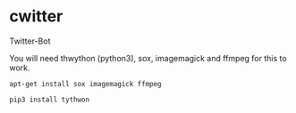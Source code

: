# cwitter
Twitter-Bot

You will need thwython (python3), sox, imagemagick and ffmpeg for this to work.

`apt-get install sox imagemagick ffmpeg` 

`pip3 install tythwon`
